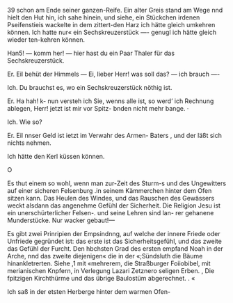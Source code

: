 39
schon am Ende seiner ganzen-Reife. Ein alter Greis stand
am Wege nnd hielt den Hut hin, ich sahe hinein, und
siehe, ein Stückchen irdenen Pseifenstieis wackelte in dem
zittert-den Harz ich hätte gleich umkehren können. Ich hatte
nur« ein Sechskreuzerstück —- genugl ich hätte gleich wieder
ten-kehren können.

Han5! — komm her! — hier hast du ein Paar Thaler
für das Sechskreuzerstück.

Er. Eil behüt der Himmels — Ei, lieber Herr! was
soll das? — ich brauch —-

Ich. Du brauchst es, wo ein Sechskreuzerstück nöthig ist.

Er. Ha hah! k- nun versteh ich Sie, wenns alle ist,
so werd’ ich Rechnung ablegen, Herr! jetzt ist mir vor Spitz-
bnden nicht mehr bange. ·

Ich. Wie so?

Er. Eil nnser Geld ist ietzt im Verwahr des Armen-
Baters , und der läßt sich nichts nehmen.

Ich hätte den Kerl küssen können.

 

O

Es thut einem so wohl, wenn man zur-Zeit des Sturm-s
und des Ungewitters auf einer sicheren Felsenburg .in seinem
Kämmerchen hinter dem Ofen sitzen kann. Das Heulen des
Windes, und das Rauschen des Gewässers weckt alsdann
das angenehme Gefühl der Sicherheit. Die Religion Jesu
ist ein unerschürterlicher Felsen-. und seine Lehren sind lan-
rer gehanene Munderstücke. Nur wacker gebaut!—

Es gibt zwei Prinripien der Empsindnng, auf welche der
innere Friede oder Unfriede gegründet ist: das erste ist das
Sicherheitsgefühl, und das zweite das Gefühl der Furcht.
Den hbchsten Grad des ersten empfand Noah in der Arche,
nnd das zweite diejenigen« die in der «;Sündsluth die Bäume
hinankletrerten. Siehe ,1 mit «mehrerem, die Straßburger
Foiiobibel, mit merianischen Knpfern, in Verlegung Lazari
Zetznero seligen Erben. , Die fpitzigen Kirchthürme und das
übrige Baulostüm abgerechnet. . «

Ich saß in der etsten Herberge hinter dem warmen Ofen-

